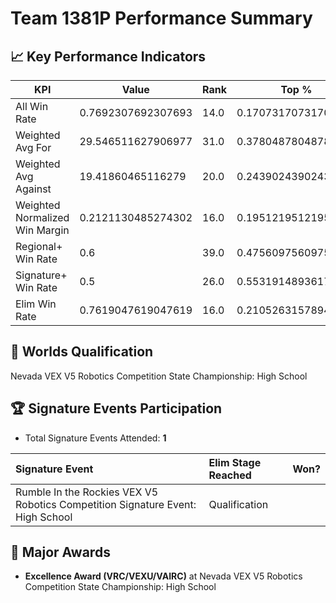 # Team 1381P Performance Summary

## 📈 Key Performance Indicators
| KPI | Value | Rank | Top % |
| --- | ----- | ---- | ----- |
| All Win Rate | 0.7692307692307693 | 14.0 | 0.17073170731707318 |
| Weighted Avg For | 29.546511627906977 | 31.0 | 0.3780487804878049 |
| Weighted Avg Against | 19.41860465116279 | 20.0 | 0.24390243902439024 |
| Weighted Normalized Win Margin | 0.2121130485274302 | 16.0 | 0.1951219512195122 |
| Regional+ Win Rate | 0.6 | 39.0 | 0.47560975609756095 |
| Signature+ Win Rate | 0.5 | 26.0 | 0.5531914893617021 |
| Elim Win Rate | 0.7619047619047619 | 16.0 | 0.21052631578947367 |


## 🎯 Worlds Qualification
Nevada VEX V5 Robotics Competition State Championship: High School

## 🏆 Signature Events Participation
- Total Signature Events Attended: **1**

| Signature Event | Elim Stage Reached | Won? |
|:----------------|:-------------------|:----|
| Rumble In the Rockies VEX V5 Robotics Competition Signature Event: High School | Qualification |  |


## 🥇 Major Awards
- **Excellence Award (VRC/VEXU/VAIRC)** at Nevada VEX V5 Robotics Competition State Championship: High School

